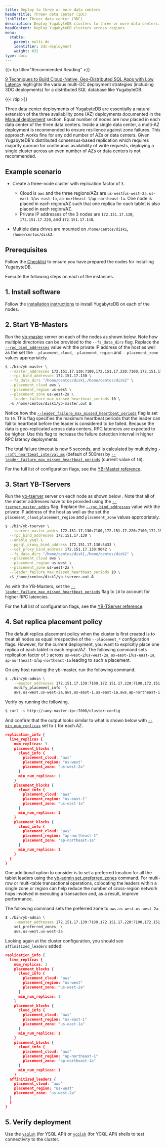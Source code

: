 ```yaml
---
title: Deploy to three or more data centers
headerTitle: Three+ data center (3DC)
linkTitle: Three+ data center (3DC)
description: Deploy YugabyteDB clusters to three or more data centers.
headContent: Deploy YugabyteDB clusters across regions
menu:
  stable:
    parent: multi-dc
    identifier: 3dc-deployment
    weight: 632
type: docs
---
```


{{< tip title="Recommended Reading" >}}

[9 Techniques to Build Cloud-Native, Geo-Distributed SQL Apps with Low Latency](https://blog.yugabyte.com/9-techniques-to-build-cloud-native-geo-distributed-sql-apps-with-low-latency/) highlights the various multi-DC deployment strategies (including 3DC deployments) for a distributed SQL database like YugabyteDB.

{{< /tip >}}

Three data center deployments of YugabyteDB are essentially a natural extension of the three availability zone (AZ) deployments documented in the [Manual deployment](../../manual-deployment/) section. Equal number of nodes are now placed in each data center of the three data centers. Inside a single data center, a multi-AZ deployment is recommended to ensure resilience against zone failures. This approach works fine for any odd number of AZs or data centers. Given YugabyteDB's distributed consensus-based replication which requires majority quorum for continuous availability of write requests, deploying a single cluster across an even number of AZs or data centers is not recommended.

## Example scenario

- Create a three-node cluster with replication factor of `3`.

  - Cloud is `aws` and the three regions/AZs are `us-west`/`us-west-2a`, `us-east-1`/`us-east-1a`, `ap-northeast-1`/`ap-northeast-1a`. One node is placed in each region/AZ such that one replica for each tablet is also placed in each region/AZ.
  - Private IP addresses of the 3 nodes are `172.151.17.130`, `172.151.17.220`, and `172.151.17.140`.

- Multiple data drives are mounted on `/home/centos/disk1`, `/home/centos/disk2`.

## Prerequisites

Follow the [Checklist](../../../deploy/checklist/) to ensure you have prepared the nodes for installing YugabyteDB.

Execute the following steps on each of the instances.

## 1. Install software

Follow the [installation instructions](../../../deploy/manual-deployment/install-software) to install YugabyteDB on each of the nodes.

## 2. Start YB-Masters

Run the [yb-master](../../../reference/configuration/yb-master/) server on each of the nodes as shown below. Note how multiple directories can be provided to the `--fs_data_dirs` flag. Replace the [`--rpc_bind_addresses`](../../../reference/configuration/yb-master/#rpc-bind-addresses) value with the private IP address of the host as well as the set the `--placement_cloud`,`--placement_region` and `--placement_zone` values appropriately.

```sh
$ ./bin/yb-master \
  --master_addresses 172.151.17.130:7100,172.151.17.220:7100,172.151.17.140:7100 \
  --rpc_bind_addresses 172.151.17.130 \
  --fs_data_dirs "/home/centos/disk1,/home/centos/disk2" \
  --placement_cloud aws \
  --placement_region us-west \
  --placement_zone us-west-2a \
  --leader_failure_max_missed_heartbeat_periods 10 \
  >& /home/centos/disk1/yb-master.out &
```

Notice how the [`--leader_failure_max_missed_heartbeat_periods`](../../../reference/configuration/yb-master/#leader-failure-max-missed-heartbeat-periods) flag is set to `10`. This flag specifies the maximum heartbeat periods that the leader can fail to heartbeat before the leader is considered to be failed. Because the data is geo-replicated across data centers, RPC latencies are expected to be higher. Use this flag to increase the failure detection interval in higher RPC latency deployments.

The total failure timeout is now 5 seconds, and is calculated by multiplying [`--raft_heartbeat_interval_ms`](../../../reference/configuration/yb-master/#raft-heartbeat-interval-ms) (default of 500ms) by [`--leader_failure_max_missed_heartbeat_periods`](../../../reference/configuration/yb-master/#leader-failure-max-missed-heartbeat-periods) (current value of `10`).

For the full list of configuration flags, see the [YB-Master reference](../../../reference/configuration/yb-master/).

## 3. Start YB-TServers

Run the [yb-tserver](../../../reference/configuration/yb-tserver/) server on each node as shown below . Note that all of the master addresses have to be provided using the [`--tserver_master_addrs`](../../../reference/configuration/yb-master/#tserver-master-addrs) flag. Replace the [`--rpc_bind_addresses`](../../../reference/configuration/yb-tserver/#rpc-bind-addresses) value with the private IP address of the host as well as the set the `placement_cloud`,`placement_region` and `placement_zone` values appropriately.

```sh
$ ./bin/yb-tserver \
  --tserver_master_addrs 172.151.17.130:7100,172.151.17.220:7100,172.151.17.140:7100 \
  --rpc_bind_addresses 172.151.17.130 \
  --enable_ysql \
  --pgsql_proxy_bind_address 172.151.17.130:5433 \
  --cql_proxy_bind_address 172.151.17.130:9042 \
  --fs_data_dirs "/home/centos/disk1,/home/centos/disk2" \
  --placement_cloud aws \
  --placement_region us-west \
  --placement_zone us-west-2a \
  --leader_failure_max_missed_heartbeat_periods 10 \
  >& /home/centos/disk1/yb-tserver.out &
```

As with the YB-Masters, set the [`--leader_failure_max_missed_heartbeat_periods`](../../../reference/configuration/yb-tserver/#leader-failure-max-missed-heartbeat-periods) flag to `10` to account for higher RPC latencies.

For the full list of configuration flags, see the [YB-TServer reference](../../../reference/configuration/yb-tserver/).

## 4. Set replica placement policy

The default replica placement policy when the cluster is first created is to treat all nodes as equal irrespective of the `--placement_*` configuration flags.  However, for the current deployment, you want to explicitly place one replica of each tablet in each region/AZ. The following command sets replication factor of `3` across `us-west-2`/`us-west-2a`, `us-east-1`/`us-east-1a`, `ap-northeast-1`/`ap-northeast-1a` leading to such a placement.

On any host running the yb-master, run the following command.

```sh
$ ./bin/yb-admin \
    --master_addresses 172.151.17.130:7100,172.151.17.220:7100,172.151.17.140:7100 \
    modify_placement_info  \
    aws.us-west.us-west-2a,aws.us-east-1.us-east-1a,aws.ap-northeast-1.ap-northeast-1a 3
```

Verify by running the following.

```sh
$ curl -s http://<any-master-ip>:7000/cluster-config
```

And confirm that the output looks similar to what is shown below with [`--min_num_replicas`](../../../reference/configuration/yb-tserver/#min-num-replicas) set to `1` for each AZ.

```json
replication_info {
  live_replicas {
    num_replicas: 3
    placement_blocks {
      cloud_info {
        placement_cloud: "aws"
        placement_region: "us-west"
        placement_zone: "us-west-2a"
      }
      min_num_replicas: 1
    }
    placement_blocks {
      cloud_info {
        placement_cloud: "aws"
        placement_region: "us-east-1"
        placement_zone: "us-east-1a"
      }
      min_num_replicas: 1
    }
    placement_blocks {
      cloud_info {
        placement_cloud: "aws"
        placement_region: "ap-northeast-1"
        placement_zone: "ap-northeast-1a"
      }
      min_num_replicas: 1
    }
  }
}
```

One additional option to consider is to set a preferred location for all the tablet leaders using the [yb-admin set_preferred_zones](../../../admin/yb-admin#set-preferred-zones) command.
For multi-row or multi-table transactional operations, colocating the leaders within a single zone or region can help reduce the number
of cross-region network hops involved in executing a transaction and, as a result, improve performance.

The following command sets the preferred zone to `aws.us-west.us-west-2a`:

```sh
$ ./bin/yb-admin \
    --master_addresses 172.151.17.130:7100,172.151.17.220:7100,172.151.17.140:7100 \
    set_preferred_zones  \
    aws.us-west.us-west-2a
```

Looking again at the cluster configuration, you should see `affinitized_leaders` added:

```json
replication_info {
  live_replicas {
    num_replicas: 3
    placement_blocks {
      cloud_info {
        placement_cloud: "aws"
        placement_region: "us-west"
        placement_zone: "us-west-2a"
      }
      min_num_replicas: 1
    }
    placement_blocks {
      cloud_info {
        placement_cloud: "aws"
        placement_region: "us-east-1"
        placement_zone: "us-east-1a"
      }
      min_num_replicas: 1
    }
    placement_blocks {
      cloud_info {
        placement_cloud: "aws"
        placement_region: "ap-northeast-1"
        placement_zone: "ap-northeast-1a"
      }
      min_num_replicas: 1
    }
  affinitized_leaders {
    placement_cloud: "aws"
    placement_region: "us-west"
    placement_zone: "us-west-2a"
  }
  }
}
```

## 5. Verify deployment

Use the [`ysqlsh`](../../../admin/ysqlsh/) (for YSQL API) or [`ycqlsh`](../../../admin/cqlsh/) (for YCQL API) shells to test connectivity to the cluster.
